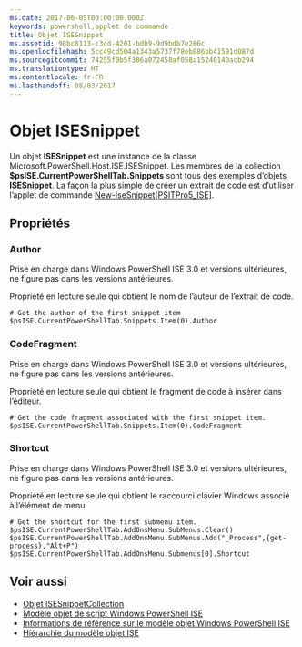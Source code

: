 ```yaml
---
ms.date: 2017-06-05T00:00:00.000Z
keywords: powershell,applet de commande
title: Objet ISESnippet
ms.assetid: 98bc8113-c3cd-4201-bdb9-9d9bdb7e266c
ms.openlocfilehash: 5cc49cd504a1343a5737f78eb886bb41591d087d
ms.sourcegitcommit: 74255f0b5f386a072458af058a15240140acb294
ms.translationtype: HT
ms.contentlocale: fr-FR
ms.lasthandoff: 08/03/2017
---
```

# <a name="the-isesnippetobject"></a>Objet ISESnippet
  Un objet **ISESnippet** est une instance de la classe Microsoft.PowerShell.Host.ISE.ISESnippet. Les membres de la collection **$psISE.CurrentPowerShellTab.Snippets** sont tous des exemples d’objets **ISESnippet**. La façon la plus simple de créer un extrait de code est d’utiliser l’applet de commande [New-IseSnippet&#91;PSITPro5_ISE&#93;](https://technet.microsoft.com/en-us/library/0a6339a3-2683-4a8e-8929-90ad9a95c3e0).

## <a name="properties"></a>Propriétés

###  <a name="DisplayName"></a> Author
  Prise en charge dans Windows PowerShell ISE 3.0 et versions ultérieures, ne figure pas dans les versions antérieures. 

 Propriété en lecture seule qui obtient le nom de l’auteur de l’extrait de code.

```
# Get the author of the first snippet item
$psISE.CurrentPowerShellTab.Snippets.Item(0).Author

```

###  <a name="Action"></a> CodeFragment
  Prise en charge dans Windows PowerShell ISE 3.0 et versions ultérieures, ne figure pas dans les versions antérieures. 

 Propriété en lecture seule qui obtient le fragment de code à insérer dans l’éditeur.

```
# Get the code fragment associated with the first snippet item.
$psISE.CurrentPowerShellTab.Snippets.Item(0).CodeFragment

```

###  <a name="Shortcut"></a> Shortcut
  Prise en charge dans Windows PowerShell ISE 3.0 et versions ultérieures, ne figure pas dans les versions antérieures. 

 Propriété en lecture seule qui obtient le raccourci clavier Windows associé à l’élément de menu.

```
# Get the shortcut for the first submenu item.
$psISE.CurrentPowerShellTab.AddOnsMenu.SubMenus.Clear()
$psISE.CurrentPowerShellTab.AddOnsMenu.SubMenus.Add("_Process",{get-process},"Alt+P")
$psISE.CurrentPowerShellTab.AddOnsMenu.Submenus[0].Shortcut
```

## <a name="see-also"></a>Voir aussi
- [Objet ISESnippetCollection](The-ISESnippetCollection-Object.md) 
- [Modèle objet de script Windows PowerShell ISE](The-Windows-PowerShell-ISE-Scripting-Object-Model.md) 
- [Informations de référence sur le modèle objet Windows PowerShell ISE](Windows-PowerShell-ISE-Object-Model-Reference.md) 
- [Hiérarchie du modèle objet ISE](The-ISE-Object-Model-Hierarchy.md)

  
